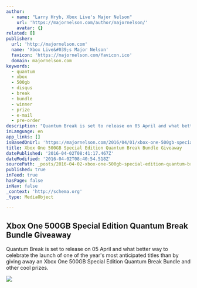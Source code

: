 ```yaml
---
author:
  - name: "Larry Hryb, Xbox Live's Major Nelson"
    url: 'https://majornelson.com/author/majornelson/'
    avatar: {}
related: []
publisher:
  url: 'http://majornelson.com'
  name: 'Xbox Live&#039;s Major Nelson'
  favicon: 'https://majornelson.com/favicon.ico'
  domain: majornelson.com
keywords:
  - quantum
  - xbox
  - 500gb
  - disqus
  - break
  - bundle
  - winner
  - prize
  - e-mail
  - pre-order
description: "Quantum Break is set to release on 05 April and what better way to celebrate the launch of one of the year's most anticipated titles than by giving away an Xbox One 500GB Special Edition Quantum Break Bundle and other cool prizes."
inLanguage: en
app_links: []
isBasedOnUrl: 'https://majornelson.com/2016/04/01/xbox-one-500gb-special-edition-quantum-break-bundle-giveaway/'
title: Xbox One 500GB Special Edition Quantum Break Bundle Giveaway
datePublished: '2016-04-02T08:41:17.467Z'
dateModified: '2016-04-02T08:40:54.518Z'
sourcePath: _posts/2016-04-02-xbox-one-500gb-special-edition-quantum-break-bundle-giveaway.md
published: true
inFeed: true
hasPage: false
inNav: false
_context: 'http://schema.org'
_type: MediaObject

---
```

<article style=""><h1>Xbox One 500GB Special Edition Quantum Break Bundle Giveaway</h1><p>Quantum Break is set to release on 05 April and what better way to celebrate the launch of one of the year's most anticipated titles than by giving away an Xbox One 500GB Special Edition Quantum Break Bundle and other cool prizes.</p><img src="https://i2.wp.com/xboxmajornelson.files.wordpress.com/2016/04/en-intl-l-xbox-one-console-holland-5c7-00215-mnco.png?fit=440%2C330&amp;ssl=1" /></article>